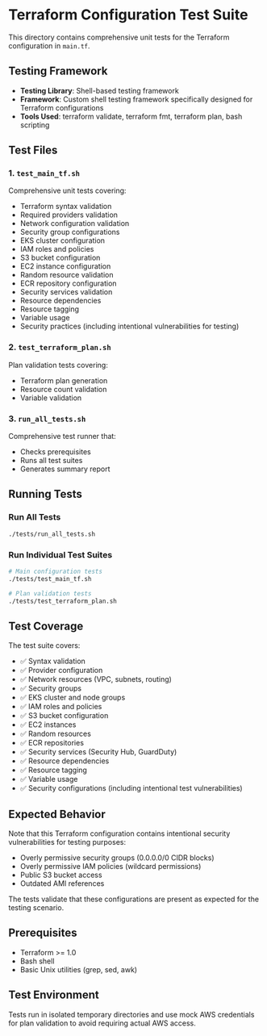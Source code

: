 # Terraform Configuration Test Suite

This directory contains comprehensive unit tests for the Terraform configuration in `main.tf`.

## Testing Framework

- **Testing Library**: Shell-based testing framework
- **Framework**: Custom shell testing framework specifically designed for Terraform configurations
- **Tools Used**: terraform validate, terraform fmt, terraform plan, bash scripting

## Test Files

### 1. `test_main_tf.sh`

Comprehensive unit tests covering:

- Terraform syntax validation
- Required providers validation
- Network configuration validation
- Security group configurations
- EKS cluster configuration
- IAM roles and policies
- S3 bucket configuration
- EC2 instance configuration
- Random resource validation
- ECR repository configuration
- Security services validation
- Resource dependencies
- Resource tagging
- Variable usage
- Security practices (including intentional vulnerabilities for testing)

### 2. `test_terraform_plan.sh`

Plan validation tests covering:

- Terraform plan generation
- Resource count validation
- Variable validation

### 3. `run_all_tests.sh`

Comprehensive test runner that:

- Checks prerequisites
- Runs all test suites
- Generates summary report

## Running Tests

### Run All Tests

```bash
./tests/run_all_tests.sh
```

### Run Individual Test Suites

```bash
# Main configuration tests
./tests/test_main_tf.sh

# Plan validation tests
./tests/test_terraform_plan.sh
```

## Test Coverage

The test suite covers:

- ✅ Syntax validation
- ✅ Provider configuration
- ✅ Network resources (VPC, subnets, routing)
- ✅ Security groups
- ✅ EKS cluster and node groups
- ✅ IAM roles and policies
- ✅ S3 bucket configuration
- ✅ EC2 instances
- ✅ Random resources
- ✅ ECR repositories
- ✅ Security services (Security Hub, GuardDuty)
- ✅ Resource dependencies
- ✅ Resource tagging
- ✅ Variable usage
- ✅ Security configurations (including intentional test vulnerabilities)

## Expected Behavior

Note that this Terraform configuration contains intentional security vulnerabilities for testing purposes:

- Overly permissive security groups (0.0.0.0/0 CIDR blocks)
- Overly permissive IAM policies (wildcard permissions)
- Public S3 bucket access
- Outdated AMI references

The tests validate that these configurations are present as expected for the testing scenario.

## Prerequisites

- Terraform >= 1.0
- Bash shell
- Basic Unix utilities (grep, sed, awk)

## Test Environment

Tests run in isolated temporary directories and use mock AWS credentials for plan validation to avoid requiring actual AWS access.